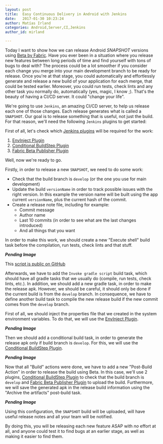 ```yaml
---
layout: post
title:  Easy Continuous Delivery in Android with Jenkins
date:   2017-01-30 10:23:24
author: Matías Irland
categories: Android,Server,CI,Jenkins
author_id: mirland

---
```


Today I want to show how we can release Android *SNAPSHOT* versions using [Beta by Fabric](https://docs.fabric.io/android/beta/overview.html).
Have you ever been in a situation where you release new features between long periods of time and find yourself with tons of bugs to deal with? The process could be a lot smoother if you consider each change you merge into your main development branch to be ready for release. Once you're at that stage, you could automatically and effortlessly generate and release a new build of your application for each merge, that could be tested earlier. Moreover, you could run tests, check lints and any other task you normally do, automatically (yes, magic, I know ;). That's the beauty of having a CI/CD server. It could "change your life".

We're going to use `Jenkins`, an amazing CI/CD server, to help us release each one of those changes. Each release generates what is called a `SNAPSHOT`. Our goal is to release something that is useful, not just the build. For that reason, we'll need the following `Jenkins` plugins to get started: 

First of all, let's check which [Jenkins plugins](https://wiki.jenkins.io/display/JENKINS/Plugins) will be required for the work:

1. [EnvInject Plugin](https://wiki.jenkins.io/display/JENKINS/EnvInject+Plugin)
2. [Conditional BuildStep Plugin](https://wiki.jenkins.io/display/JENKINS/Conditional+BuildStep+Plugin)
3. [Fabric Beta Publisher Plugin](https://wiki.jenkins.io/display/JENKINS/Fabric+Beta+Publisher+Plugin)


Well, now we're ready to go.

Firstly, in order to release a new `SNAPSHOT`, we need to do some work:

* Check that the build branch is `develop` (or the one you use for main development)
* Update the build `versionName` in order to track possible issues with the right version. In this example the version name will be built using the app current `versionName`, plus the current hash of the commit.
* Create a release note file, including for example:
  * Commit message
  * Author name  
  * Last 10 commits (in order to see what are the last changes introduced)
  * And all things that you want

In order to make this work, we should create a new "Execute shell" build task before the compilation, run tests, check lints and that stuff.

<!-- Image with the code -->
***Pending Image***

This [script is public on GitHub](https://gist.github.com/matir91/5a8c24196c0fd4408adaabfdab6f198a)

Afterwards, we have to add the `Invoke gradle script` build task, which should have all gradle tasks that we usually do (compile, run tests, check lints, etc.). In addition, we should add a new gradle task, in order to make the release apk. However, we should be careful, it should only be done if the current build is from the `develop` branch. In consequence, we have to define another build task to compile the new release build if the new commit comes from the `develop` branch.

First of all, we should inject the properties file that we created in the system environment variables. To do that, we will use the  [EnvInject Plugin](https://wiki.jenkins.io/display/JENKINS/EnvInject+Plugin).
 
<!-- Image with the code -->
***Pending Image***

Then we should add a conditional build task, in order to generate the release apk only if build branch is `develop`. For this, we will use the [Conditional BuildStep Plugin](https://wiki.jenkins.io/display/JENKINS/Conditional+BuildStep+Plugin).

<!-- Image with the code -->
***Pending Image***

Now that all "Build" actions were done, we have to add a new "Post-Build Action" in order to release the build using Beta. In this case, we'll use 2 plugins,  [Conditional BuildStep Plugin](https://wiki.jenkins.io/display/JENKINS/Conditional+BuildStep+Plugin) to check that the build branch is `develop` and [Fabric Beta Publisher Plugin](https://wiki.jenkins.io/display/JENKINS/Fabric+Beta+Publisher+Plugin) to upload the build. Furthermore, we will save the generated apk in the release build information using the "Archive the artifacts" post-build task.

<!-- Image with the code -->
***Pending Image***

Using this configuration, the `SNAPSHOT` build will be uploaded, will have useful release notes and all your team will be notified. 

By doing this, you will be releasing each new feature ASAP with *no* effort at all, and anyone could test it to find bugs at an earlier stage, as well as making it easier to find them.

